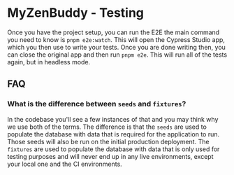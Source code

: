 # MyZenBuddy - Testing

Once you have the project setup, you can run the E2E the main command you need to know is `pnpm e2e:watch`. This will open the Cypress Studio app, which you then use to write your tests. Once you are done writing then, you can close the original app and then run `pnpm e2e`. This will run all of the tests again, but in headless mode.

## FAQ

### What is the difference between `seeds` and `fixtures`?

In the codebase you'll see a few instances of that and you may think why we use both of the terms. The difference is that the `seeds` are used to populate the database with data that is required for the application to run. Those seeds will also be run on the initial production deployment. The `fixtures` are used to populate the database with data that is only used for testing purposes and will never end up in any live environments, except your local one and the CI environments.
